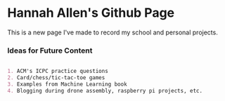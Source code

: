 # Hannah Allen's Github Page

This is a new page I've made to record my school and personal projects.

### Ideas for Future Content

```markdown

1. ACM's ICPC practice questions
2. Card/chess/tic-tac-toe games
3. Examples from Machine Learning book
4. Blogging during drone assembly, raspberry pi projects, etc.

```
